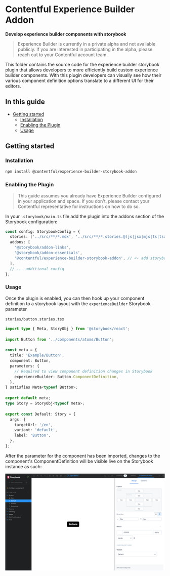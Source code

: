 # Contentful Experience Builder Addon

**Develop experience builder components with storybook**

> Experience Builder is currently in a private alpha and not available publicly. If you are interested in participating in the alpha, please reach out to your Contentful account team.

This folder contains the source code for the experience builder storybook plugin that allows developers to more efficiently build custom experience builder components. With this plugin developers can visually see how their various component definition
options translate to a different UI for their editors.

## In this guide

- [Getting started](#getting-started)
  - [Installation](#installation)
  - [Enabling the Plugin](#enabling-the-plugin)
  - [Usage](#usage)

## Getting started

### Installation

```bash
npm install @contentful/experience-builder-storybook-addon
```

### Enabling the Plugin

> This guide assumes you already have Experience Builder configured in your application and space. If you don't, please contact your Contentful representative for instructions on how to do so.

In your `.storybook/main.ts` file add the plugin into the addons section of the Storybook configuration:

```ts
const config: StorybookConfig = {
  stories: ['../src/**/*.mdx', '../src/**/*.stories.@(js|jsx|mjs|ts|tsx)'],
  addons: [
    '@storybook/addon-links',
    '@storybook/addon-essentials',
    '@contentful/experience-builder-storybook-addon', // <- add storybook plugin here
  ],
  // ... additional config
};
```

### Usage

Once the plugin is enabled, you can then hook up your component definition to a storybook layout with the `experienceBuilder` Storybook parameter

`stories/button.stories.tsx`

```ts
import type { Meta, StoryObj } from '@storybook/react';

import Button from '../components/atoms/Button';

const meta = {
  title: 'Example/Button',
  component: Button,
  parameters: {
    // Required to view component definition changes in Storybook
    experienceBuilder: Button.ComponentDefinition,
  },
} satisfies Meta<typeof Button>;

export default meta;
type Story = StoryObj<typeof meta>;

export const Default: Story = {
  args: {
    targetUrl: '/en',
    variant: 'default',
    label: 'Button',
  },
};
```

After the parameter for the component has been imported, changes to the component's ComponentDefinition will be visible live on the Storybook instance as such:

![Example Usage](./assets/example.png)
